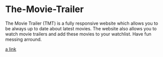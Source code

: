 # The-Movie-Trailer


The Movie Trailer (TMT) is a fully responsive website which allows you to be always up to date about 
latest movies. The website also allows you to watch movie trailers and add these 
movies to your watchlist. Have fun messing arround.


[a link](https://rocky-beyond-19350.herokuapp.com/)
